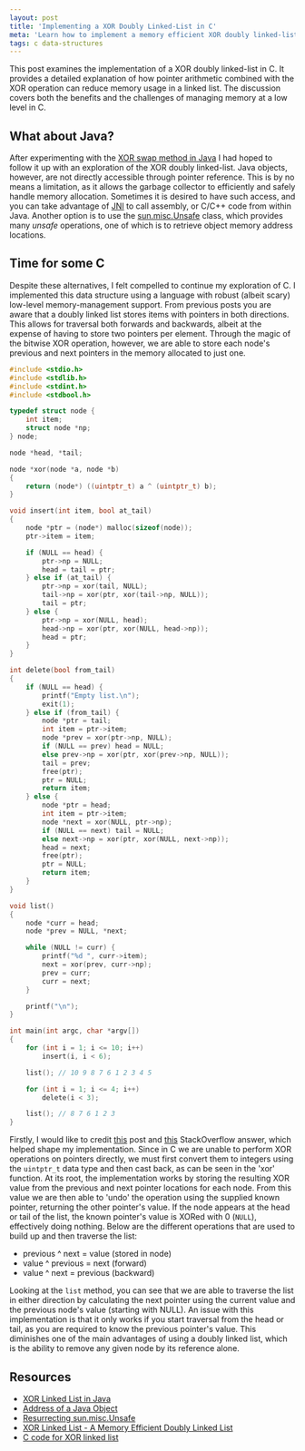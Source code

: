 ```yaml
---
layout: post
title: 'Implementing a XOR Doubly Linked-List in C'
meta: 'Learn how to implement a memory efficient XOR doubly linked-list in C for effective low-level memory management.'
tags: c data-structures
---
```


This post examines the implementation of a XOR doubly linked-list in C.
It provides a detailed explanation of how pointer arithmetic combined with the XOR operation can reduce memory usage in a linked list.
The discussion covers both the benefits and the challenges of managing memory at a low level in C.

<!--more-->

## What about Java?

After experimenting with the [XOR swap method in Java](/posts/experimenting-with-the-xor-swap-method-in-java/) I had hoped to follow it up with an exploration of the XOR doubly linked-list.
Java objects, however, are not directly accessible through pointer reference.
This is by no means a limitation, as it allows the garbage collector to efficiently and safely handle memory allocation.
Sometimes it is desired to have such access, and you can take advantage of [JNI](http://en.wikipedia.org/wiki/Java_Native_Interface) to call assembly, or C/C++ code from within Java.
Another option is to use the [sun.misc.Unsafe](http://mishadoff.github.io/blog/java-magic-part-4-sun-dot-misc-dot-unsafe/) class, which provides many _unsafe_ operations, one of which is to retrieve object memory address locations.

## Time for some C

Despite these alternatives, I felt compelled to continue my exploration of C.
I implemented this data structure using a language with robust (albeit scary) low-level memory-management support.
From previous posts you are aware that a doubly linked list stores items with pointers in both directions.
This allows for traversal both forwards and backwards, albeit at the expense of having to store two pointers per element.
Through the magic of the bitwise XOR operation, however, we are able to store each node's previous and next pointers in the memory allocated to just one.

```c
#include <stdio.h>
#include <stdlib.h>
#include <stdint.h>
#include <stdbool.h>

typedef struct node {
    int item;
    struct node *np;
} node;

node *head, *tail;

node *xor(node *a, node *b)
{
    return (node*) ((uintptr_t) a ^ (uintptr_t) b);
}

void insert(int item, bool at_tail)
{
    node *ptr = (node*) malloc(sizeof(node));
    ptr->item = item;

    if (NULL == head) {
        ptr->np = NULL;
        head = tail = ptr;
    } else if (at_tail) {
        ptr->np = xor(tail, NULL);
        tail->np = xor(ptr, xor(tail->np, NULL));
        tail = ptr;
    } else {
        ptr->np = xor(NULL, head);
        head->np = xor(ptr, xor(NULL, head->np));
        head = ptr;
    }
}

int delete(bool from_tail)
{
    if (NULL == head) {
        printf("Empty list.\n");
        exit(1);
    } else if (from_tail) {
        node *ptr = tail;
        int item = ptr->item;
        node *prev = xor(ptr->np, NULL);
        if (NULL == prev) head = NULL;
        else prev->np = xor(ptr, xor(prev->np, NULL));
        tail = prev;
        free(ptr);
        ptr = NULL;
        return item;
    } else {
        node *ptr = head;
        int item = ptr->item;
        node *next = xor(NULL, ptr->np);
        if (NULL == next) tail = NULL;
        else next->np = xor(ptr, xor(NULL, next->np));
        head = next;
        free(ptr);
        ptr = NULL;
        return item;
    }
}

void list()
{
    node *curr = head;
    node *prev = NULL, *next;

    while (NULL != curr) {
        printf("%d ", curr->item);
        next = xor(prev, curr->np);
        prev = curr;
        curr = next;
    }

    printf("\n");
}

int main(int argc, char *argv[])
{
    for (int i = 1; i <= 10; i++)
        insert(i, i < 6);

    list(); // 10 9 8 7 6 1 2 3 4 5

    for (int i = 1; i <= 4; i++)
        delete(i < 3);

    list(); // 8 7 6 1 2 3
}
```

Firstly, I would like to credit [this](http://www.geeksforgeeks.org/xor-linked-list-a-memory-efficient-doubly-linked-list-set-2/) post and [this](http://stackoverflow.com/a/3532455) StackOverflow answer, which helped shape my implementation.
Since in C we are unable to perform XOR operations on pointers directly, we must first convert them to integers using the `uintptr_t` data type and then cast back, as can be seen in the 'xor' function.
At its root, the implementation works by storing the resulting XOR value from the previous and next pointer locations for each node.
From this value we are then able to 'undo' the operation using the supplied known pointer, returning the other pointer's value.
If the node appears at the head or tail of the list, the known pointer's value is XORed with 0 (`NULL`), effectively doing nothing.
Below are the different operations that are used to build up and then traverse the list:

- previous ^ next = value (stored in node)
- value ^ previous = next (forward)
- value ^ next = previous (backward)

Looking at the `list` method, you can see that we are able to traverse the list in either direction by calculating the next pointer using the current value and the previous node's value (starting with NULL).
An issue with this implementation is that it only works if you start traversal from the head or tail, as you are required to know the previous pointer's value.
This diminishes one of the main advantages of using a doubly linked list, which is the ability to remove any given node by its reference alone.

## Resources

- [XOR Linked List in Java](http://www.params.me/2011/06/xor-linked-list-in-java.html)
- [Address of a Java Object](http://javapapers.com/core-java/address-of-a-java-object/)
- [Resurrecting sun.misc.Unsafe](http://codethink.no-ip.org/wordpress/archives/712)
- [XOR Linked List - A Memory Efficient Doubly Linked List](http://www.geeksforgeeks.org/xor-linked-list-a-memory-efficient-doubly-linked-list-set-2/)
- [C code for XOR linked list](http://stackoverflow.com/questions/3531972/c-code-for-xor-linked-list)
